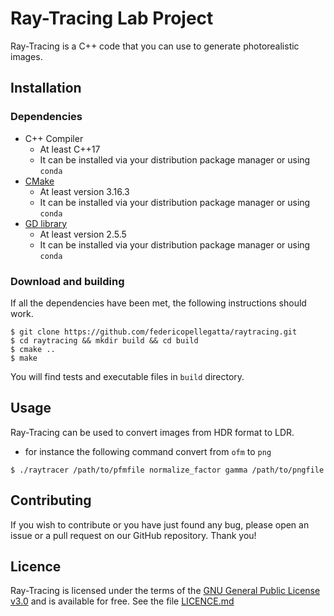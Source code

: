 # Ray-Tracing Lab Project
Ray-Tracing is a C++ code that you can use to generate photorealistic images.

## Installation
### Dependencies
   - C++ Compiler
     - At least C++17
     - It can be installed via your distribution package manager or using `conda`
   - [CMake](https://cmake.org/)
     - At least version 3.16.3
     - It can be installed via your distribution package manager or using `conda`
   - [GD library](https://github.com/libgd/libgd)
     - At least version 2.5.5
     - It can be installed via your distribution package manager or using `conda`
### Download and building
If all the dependencies have been met, the following instructions should work.
```
$ git clone https://github.com/federicopellegatta/raytracing.git
$ cd raytracing && mkdir build && cd build
$ cmake ..
$ make
```
You will find tests and executable files in `build` directory. 

## Usage
Ray-Tracing can be used to convert images from HDR format to LDR.
   - for instance the following command convert from `ofm` to `png`
       
    $ ./raytracer /path/to/pfmfile normalize_factor gamma /path/to/pngfile
      

## Contributing
If you wish to contribute or you have just found any bug, please open an issue or a pull request on our GitHub repository. Thank you!

## Licence
Ray-Tracing is licensed under the terms of the [GNU General Public License v3.0](https://www.gnu.org/licenses/gpl-3.0.html) and is available for free. See the file [LICENCE.md](https://github.com/federicopellegatta/raytracing/blob/master/LICENCE.md)
